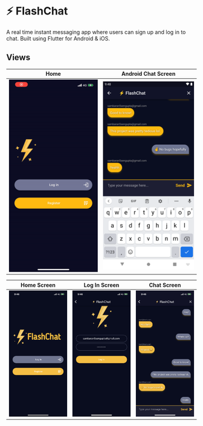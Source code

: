# ⚡️ FlashChat

A real time instant messaging app where users can sign up and log in to chat. Built using Flutter for Android & iOS.

## Views

Home            |  Android  Chat Screen
:----------------:|:-----------------:
<img src="https://github.com/sambarannnn/flash_chat/blob/master/images/iOS%20Home%20Gif.GIF" width="400">  |  <img width=400/ src = "https://github.com/sambarannnn/flash_chat/blob/master/images/Android%20Chat%20Screen.png">
                                                                                                         

Home Screen            |  Log In Screen  |  Chat Screen
:-------------------------:|:-------------------------:|:-------------------------:
<img width=300/ src = "https://github.com/sambarannnn/flash_chat/blob/master/images/iOS%20Home.PNG">  |  <img width=300/ src = "https://github.com/sambarannnn/flash_chat/blob/master/images/iOS%20Login.PNG">  |  <img width=300/ src = "https://github.com/sambarannnn/flash_chat/blob/master/images/iOS%20Chat%20Screen.PNG">
